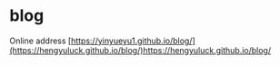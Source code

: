 # blog
Online address  [https://yinyueyu1.github.io/blog/](https://hengyuluck.github.io/blog/)https://hengyuluck.github.io/blog/
